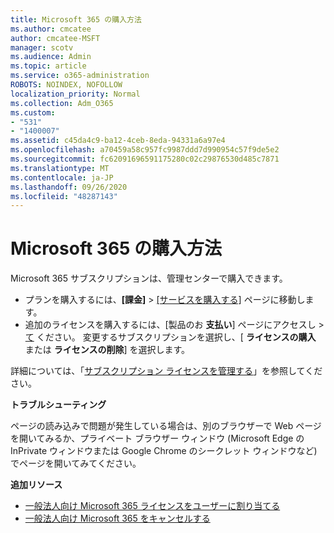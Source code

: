```yaml
---
title: Microsoft 365 の購入方法
ms.author: cmcatee
author: cmcatee-MSFT
manager: scotv
ms.audience: Admin
ms.topic: article
ms.service: o365-administration
ROBOTS: NOINDEX, NOFOLLOW
localization_priority: Normal
ms.collection: Adm_O365
ms.custom:
- "531"
- "1400007"
ms.assetid: c45da4c9-ba12-4ceb-8eda-94331a6a97e4
ms.openlocfilehash: a70459a58c957fc9987ddd7d990954c57f9de5e2
ms.sourcegitcommit: fc62091696591175280c02c29876530d485c7871
ms.translationtype: MT
ms.contentlocale: ja-JP
ms.lasthandoff: 09/26/2020
ms.locfileid: "48287143"
---
```

# <a name="how-to-make-a-microsoft-365-purchase"></a>Microsoft 365 の購入方法

Microsoft 365 サブスクリプションは、管理センターで購入できます。
  
- プランを購入するには、**[課金]** \> [[サービスを購入する]](https://go.microsoft.com/fwlink/p/?linkid=868433) ページに移動します。
- 追加のライセンスを購入するには、[製品のお **支払い**] ページにアクセスし \> [て](https://go.microsoft.com/fwlink/p/?linkid=842054) ください。 変更するサブスクリプションを選択し、[ **ライセンスの購入** または **ライセンスの削除**] を選択します。
  
詳細については、「[サブスクリプション ライセンスを管理する](https://docs.microsoft.com/microsoft-365/commerce/licenses/buy-licenses#buy-or-remove-licenses-for-your-business-subscription)」を参照してください。

**トラブルシューティング**

ページの読み込みで問題が発生している場合は、別のブラウザーで Web ページを開いてみるか、プライベート ブラウザー ウィンドウ (Microsoft Edge の InPrivate ウィンドウまたは Google Chrome のシークレット ウィンドウなど) でページを開いてみてください。

**追加リソース**
  
- [一般法人向け Microsoft 365 ライセンスをユーザーに割り当てる](https://docs.microsoft.com/microsoft-365/admin/add-users/add-users)
- [一般法人向け Microsoft 365 をキャンセルする](https://docs.microsoft.com/microsoft-365/commerce/subscriptions/cancel-your-subscription)